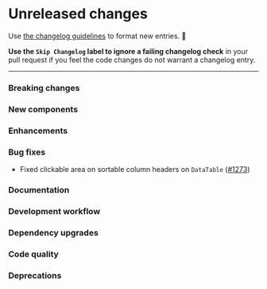 # Unreleased changes

Use [the changelog guidelines](https://git.io/polaris-changelog-guidelines) to format new entries. 💜

**Use the `Skip Changelog` label to ignore a failing changelog check** in your pull request if you feel the code changes do not warrant a changelog entry.

---

### Breaking changes

### New components

### Enhancements

### Bug fixes

- Fixed clickable area on sortable column headers on `DataTable` ([#1273](https://github.com/Shopify/polaris-react/pull/1273))

### Documentation

### Development workflow

### Dependency upgrades

### Code quality

### Deprecations
